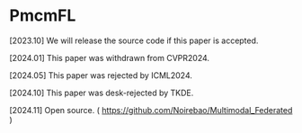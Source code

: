 # PmcmFL

[2023.10] We will release the source code if this paper is accepted.

[2024.01] This paper was withdrawn from CVPR2024.

[2024.05] This paper was rejected by ICML2024.

[2024.10] This paper was desk-rejected by TKDE.

[2024.11] Open source. ( https://github.com/Noirebao/Multimodal_Federated )


